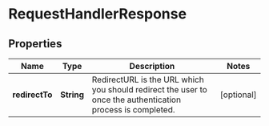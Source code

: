 
# RequestHandlerResponse

## Properties
Name | Type | Description | Notes
------------ | ------------- | ------------- | -------------
**redirectTo** | **String** | RedirectURL is the URL which you should redirect the user to once the authentication process is completed. |  [optional]



